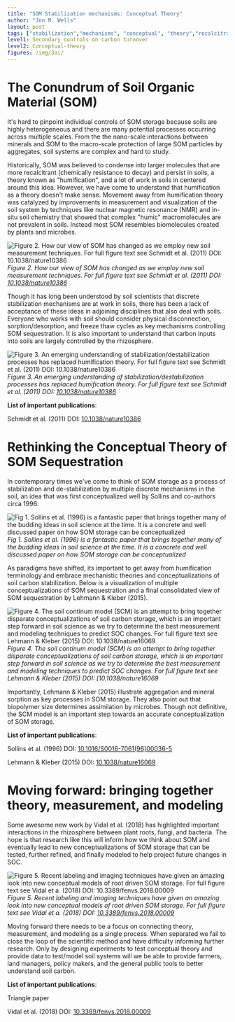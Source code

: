 ```yaml
---
title: "SOM Stabilization mechanisms: Conceptual Theory"
author: "Jon M. Wells"
layout: post
tags: ["stabilization","mechanisms", "conceptual", "theory","recalcitrance", "humification"]
level1: Secondary controls on carbon turnover
level2: Conceptual-theory
figures: /img/3ai/
---
```



# The Conundrum of  Soil Organic Material (SOM)

It's hard to pinpoint individual controls of SOM storage because soils are highly heterogeneous and there are many potential processes occurring across multiple scales.  From the the nano-scale interactions between minerals and SOM to the macro-scale protection of large SOM particles by aggregates, soil systems are complex and hard to study. 

Historically, SOM was believed to condense into larger molecules that are more recalcitrant (chemically resistance to decay) and persist in soils, a theory known as "humification", and a lot of work in soils in centered around this idea.  However, we have come to understand that humification as a theory doesn't make sense.  Movement away from humification theory was catalyzed by improvements in measurement and visualization of the soil system by techniques like nuclear magnetic resonance (NMR) and in-situ soil chemistry that showed that complex "humic" macromolecules are not prevalent in soils.  Instead most SOM resembles biomolecules created by plants and microbes.   


![Figure 2. How our view of SOM has changed as we employ new soil measurement techniques. For full figure text see Schmidt et al. (2011) DOI: [10.1038/nature10386](https://www.nature.com/articles/nature10386)](https://media.springernature.com/m685/nature-assets/nature/journal/v478/n7367/images/nature10386-f2.2.jpg#right)
*Figure 2. How our view of SOM has changed as we employ new soil measurement techniques. For full figure text see Schmidt et al. (2011) DOI: [10.1038/nature10386](https://www.nature.com/articles/nature10386)*

Though it has long been understood by soil scientists that discrete stabilization mechanisms are at work in soils, there has been a lack of acceptance of these ideas in adjoining disciplines that also deal with soils.  Everyone who works with soil should consider physical disconnection, sorption/desorption, and freeze thaw cycles as key mechanisms controlling SOM sequestration.  It is also important to understand that carbon inputs into soils are largely controlled by the rhizosphere. 


![Figure 3. An emerging understanding of stabilization/destabilization processes has replaced humification theory. For full figure text see Schmidt et al. (2011) DOI: [10.1038/nature10386](https://www.nature.com/articles/nature10386)](https://media.springernature.com/m685/nature-assets/nature/journal/v478/n7367/images/nature10386-f3.2.jpg)
*Figure 3. An emerging understanding of stabilization/destabilization processes has replaced humification theory. For full figure text see Schmidt et al. (2011) DOI: [10.1038/nature10386](https://www.nature.com/articles/nature10386)*

**List of important publications**:

Schmidt et al. (2011) DOI: [10.1038/nature10386](https://www.nature.com/articles/nature10386)

# Rethinking the Conceptual Theory of SOM Sequestration

In contemporary times we've come to think of SOM storage as a process of stabilization and de-stabilization by multiple discrete mechanisms in the soil, an idea that was first conceptualized well by Sollins and co-authors circa 1996.  

![Fig 1. Sollins et al. (1996) is a fantastic paper that brings together many of the budding ideas in soil science at the time.  It is a concrete and well discussed paper on how SOM storage can be conceptualized]({{site.baseurl}}{{page.figures}}Sollins.png)
*Fig 1. Sollins et al. (1996) is a fantastic paper that brings together many of the budding ideas in soil science at the time.  It is a concrete and well discussed paper on how SOM storage can be conceptualized*

As paradigms have shifted, its important to get away from humification terminology and embrace mechanistic theories and conceptualizations of soil carbon stabilization.  Below is a visualization of multiple conceptualizations of SOM sequestration and a final consolidated view of SOM sequestration by Lehmann & Kleber (2015).

![Figure 4. The soil continum model (SCM) is an attempt to bring together disparate conceptualizations of soil carbon storage, which is an important step forward in soil science as we try to determine the best measurement and modeling techniques to predict SOC changes. For full figure text see Lehmann & Kleber (2015) DOI: [10.1038/nature16069](https://www.nature.com/articles/nature16069)](https://media.springernature.com/m685/nature-assets/nature/journal/v528/n7580/images/nature16069-f2.jpg)
*Figure 4. The soil continum model (SCM) is an attempt to bring together disparate conceptualizations of soil carbon storage, which is an important step forward in soil science as we try to determine the best measurement and modeling techniques to predict SOC changes. For full figure text see Lehmann & Kleber (2015) DOI: [10.1038/nature16069*

Importantly, Lehmann & Kleber (2015) illustrate aggregation and mineral sorption as key processes in SOM storage.  They also point out that biopolymer size determines assimilation by microbes.  Though not definitive, the SCM model is an important step towards an accurate conceptualization of SOM storage.


**List of important publications**:

Sollins et al. (1996) DOI: [10.1016/S0016-7061(96)00036-5](https://doi.org/10.1016/S0016-7061(96)00036-5)

Lehmann & Kleber (2015) DOI: [10.1038/nature16069](https://www.nature.com/articles/nature16069)

# Moving forward: bringing together theory, measurement, and modeling

Some awesome new work by Vidal et al. (2018) has highlighted important interactions in the rhizosphere between plant roots, fungi, and bacteria.  The hope is that research like this will inform how we think about SOM and eventually lead to new conceptualizations of SOM storage that can be tested, further refined, and finally modeled to help project future changes in SOC. 


![Figure 5.  Recent labeling and imaging techniques have given an amazing look into new conceptual models of root driven SOM storage.  For full figure text see Vidal et a. (2018) DOI: [10.3389/fenvs.2018.00009](https://www.frontiersin.org/articles/10.3389/fenvs.2018.00009/full)](https://www.frontiersin.org/files/Articles/331687/fenvs-06-00009-HTML/image_m/fenvs-06-00009-g009.jpg)
*Figure 5.  Recent labeling and imaging techniques have given an amazing look into new conceptual models of root driven SOM storage.  For full figure text see Vidal et a. (2018) DOI: [10.3389/fenvs.2018.00009](https://www.frontiersin.org/articles/10.3389/fenvs.2018.00009/full)*

Moving forward there needs to be a focus on connecting theory, measurement, and modeling as a single process.   When separated we fail to close the loop of the scientific method and have difficulty informing further research.  Only by designing experiments to test conceptual theory and provide data to test/model soil systems will we be able to provide farmers, land managers, policy makers, and the general public tools to better understand soil carbon. 


**List of important publications**:

Triangle paper

Vidal et al. (2018) DOI: [10.3389/fenvs.2018.00009](https://www.frontiersin.org/articles/10.3389/fenvs.2018.00009/full)
